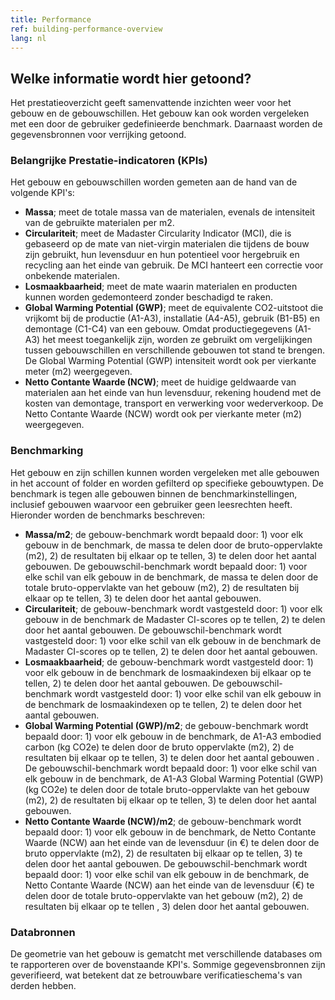 ```yaml
---
title: Performance
ref: building-performance-overview
lang: nl
---
```


## Welke informatie wordt hier getoond?
Het prestatieoverzicht geeft samenvattende inzichten weer voor het gebouw en de gebouwschillen. Het gebouw kan ook worden vergeleken met een door de gebruiker gedefinieerde benchmark. Daarnaast worden de gegevensbronnen voor verrijking getoond.

### Belangrijke Prestatie-indicatoren (KPIs)
Het gebouw en gebouwschillen worden gemeten aan de hand van de volgende KPI's:

- **Massa**; meet de totale massa van de materialen, evenals de intensiteit van de gebruikte materialen per m2.
- **Circulariteit**; meet de Madaster Circularity Indicator (MCI), die is gebaseerd op de mate van niet-virgin materialen die tijdens de bouw zijn gebruikt, hun levensduur en hun potentieel voor hergebruik en recycling aan het einde van gebruik. De MCI hanteert een correctie voor onbekende materialen.
- **Losmaakbaarheid**; meet de mate waarin materialen en producten kunnen worden gedemonteerd zonder beschadigd te raken.
- **Global Warming Potential (GWP)**; meet de equivalente CO2-uitstoot die vrijkomt bij de productie (A1-A3), installatie (A4-A5), gebruik (B1-B5) en demontage (C1-C4) van een gebouw. Omdat productiegegevens (A1-A3) het meest toegankelijk zijn, worden ze gebruikt om vergelijkingen tussen gebouwschillen en verschillende gebouwen tot stand te brengen. De Global Warming Potential (GWP) intensiteit wordt ook per vierkante meter (m2) weergegeven.
- **Netto Contante Waarde (NCW)**; meet de huidige geldwaarde van materialen aan het einde van hun levensduur, rekening houdend met de kosten van demontage, transport en verwerking voor wederverkoop. De Netto Contante Waarde (NCW) wordt ook per vierkante meter (m2) weergegeven.

### Benchmarking
Het gebouw en zijn schillen kunnen worden vergeleken met alle gebouwen in het account of folder en worden gefilterd op specifieke gebouwtypen. De benchmark is tegen alle gebouwen binnen de benchmarkinstellingen, inclusief gebouwen waarvoor een gebruiker geen leesrechten heeft. Hieronder worden de benchmarks beschreven:

- **Massa/m2**; de gebouw-benchmark wordt bepaald door: 1) voor elk gebouw in de benchmark, de massa te delen door de bruto-oppervlakte (m2), 2) de resultaten bij elkaar op te tellen, 3) te delen door het aantal gebouwen. De gebouwschil-benchmark wordt bepaald door: 1) voor elke schil van elk gebouw in de benchmark, de massa te delen door de totale bruto-oppervlakte van het gebouw (m2), 2) de resultaten bij elkaar op te tellen, 3) te delen door het aantal gebouwen.
- **Circulariteit**; de gebouw-benchmark wordt vastgesteld door: 1) voor elk gebouw in de benchmark de Madaster CI-scores op te tellen, 2) te delen door het aantal gebouwen. De gebouwschil-benchmark wordt vastgesteld door: 1) voor elke schil van elk gebouw in de benchmark de Madaster CI-scores op te tellen, 2) te delen door het aantal gebouwen.
- **Losmaakbaarheid**; de gebouw-benchmark wordt vastgesteld door: 1) voor elk gebouw in de benchmark de losmaakindexen bij elkaar op te tellen, 2) te delen door het aantal gebouwen. De gebouwschil-benchmark wordt vastgesteld door: 1) voor elke schil van elk gebouw in de benchmark de losmaakindexen op te tellen, 2) te delen door het aantal gebouwen.
- **Global Warming Potential (GWP)/m2**; de gebouw-benchmark wordt bepaald door: 1) voor elk gebouw in de benchmark, de A1-A3 embodied carbon (kg CO2e) te delen door de bruto oppervlakte (m2), 2) de resultaten bij elkaar op te tellen, 3) te delen door het aantal gebouwen . De gebouwschil-benchmark wordt bepaald door: 1) voor elke schil van elk gebouw in de benchmark, de A1-A3 Global Warming Potential (GWP) (kg CO2e) te delen door de totale bruto-oppervlakte van het gebouw (m2), 2) de resultaten bij elkaar op te tellen, 3) te delen door het aantal gebouwen.
- **Netto Contante Waarde (NCW)/m2**; de gebouw-benchmark wordt bepaald door: 1) voor elk gebouw in de benchmark, de Netto Contante Waarde (NCW) aan het einde van de levensduur (in €) te delen door de bruto oppervlakte (m2), 2) de resultaten bij elkaar op te tellen, 3) te delen door het aantal gebouwen. De gebouwschil-benchmark wordt bepaald door: 1) voor elke schil van elk gebouw in de benchmark, de Netto Contante Waarde (NCW) aan het einde van de levensduur (€) te delen door de totale bruto-oppervlakte van het gebouw (m2), 2) de resultaten bij elkaar op te tellen , 3) delen door het aantal gebouwen.

### Databronnen
De geometrie van het gebouw is gematcht met verschillende databases om te rapporteren over de bovenstaande KPI's. Sommige gegevensbronnen zijn geverifieerd, wat betekent dat ze betrouwbare verificatieschema's van derden hebben.

